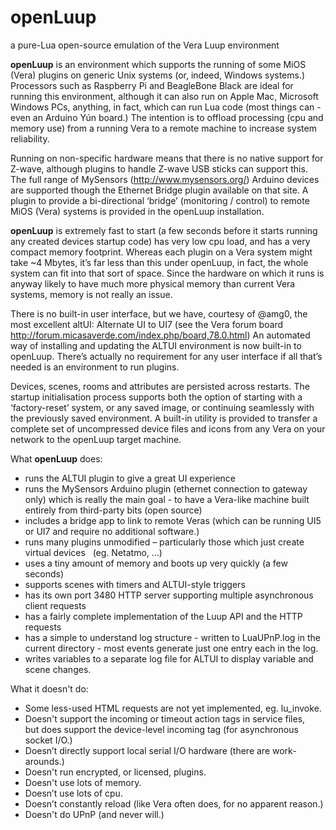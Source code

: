 # openLuup
 a pure-Lua open-source emulation of the Vera Luup environment
 
 **openLuup** is an environment which supports the running of some MiOS (Vera) plugins on generic Unix systems (or, indeed, Windows systems.) Processors such as Raspberry Pi and BeagleBone Black are ideal for running this environment, although it can also run on Apple Mac, Microsoft Windows PCs, anything, in fact, which can run Lua code (most things can - even an Arduino Yún board.) The intention is to offload processing (cpu and memory use) from a running Vera to a remote machine to increase system reliability.

Running on non-specific hardware means that there is no native support for Z-wave, although plugins to handle Z-wave USB sticks can support this. The full range of MySensors (http://www.mysensors.org/) Arduino devices are supported though the Ethernet Bridge plugin available on that site. A plugin to provide a bi-directional ‘bridge’ (monitoring / control) to remote MiOS (Vera) systems is provided in the openLuup installation.

**openLuup** is extremely fast to start (a few seconds before it starts running any created devices startup code) has very low cpu load, and has a very compact memory footprint. Whereas each plugin on a Vera system might take ~4 Mbytes, it’s far less than this under openLuup, in fact, the whole system can fit into that sort of space. Since the hardware on which it runs is anyway likely to have much more physical memory than current Vera systems, memory is not really an issue.

There is no built-in user interface, but we have, courtesy of @amg0, the most excellent altUI: Alternate UI to UI7 (see the Vera forum board http://forum.micasaverde.com/index.php/board,78.0.html) An automated way of installing and updating the ALTUI environment is now built-in to openLuup. There’s actually no requirement for any user interface if all that’s needed is an environment to run plugins.

Devices, scenes, rooms and attributes are persisted across restarts. The startup initialisation process supports both the option of starting with a ‘factory-reset’ system, or any saved image, or continuing seamlessly with the previously saved environment. A built-in utility is provided to transfer a complete set of uncompressed device files and icons from any Vera on your network to the openLuup target machine.

What **openLuup** does:

* runs the ALTUI plugin to give a great UI experience
*    runs the MySensors Arduino plugin (ethernet connection to gateway only) which is really the main goal - to have a Vera-like machine built entirely from third-party bits (open source)
*    includes a bridge app to link to remote Veras (which can be running UI5 or UI7 and require no additional software.)
*    runs many plugins unmodified – particularly those which just create virtual devices   (eg. Netatmo, ...)
*    uses a tiny amount of memory and boots up very quickly (a few seconds)
*    supports scenes with timers and ALTUI-style triggers
*    has its own port 3480 HTTP server supporting multiple asynchronous client requests
*    has a fairly complete implementation of the Luup API and the HTTP requests
*    has a simple to understand log structure - written to LuaUPnP.log in the current directory - most events generate just one entry each in the log.
*    writes variables to a separate log file for ALTUI to display variable and scene changes. 


What it doesn't do:

*    Some less-used HTML requests are not yet implemented, eg. lu_invoke.
*    Doesn't support the incoming or timeout action tags in service files,   but does support the device-level incoming tag (for asynchronous socket I/O.)
*    Doesn’t directly support local serial I/O hardware (there are work-arounds.)
*    Doesn't run encrypted, or licensed, plugins.
*    Doesn't use lots of memory.
*    Doesn’t use lots of cpu.
*    Doesn’t constantly reload (like Vera often does, for no apparent reason.)
*    Doesn't do UPnP (and never will.)  
